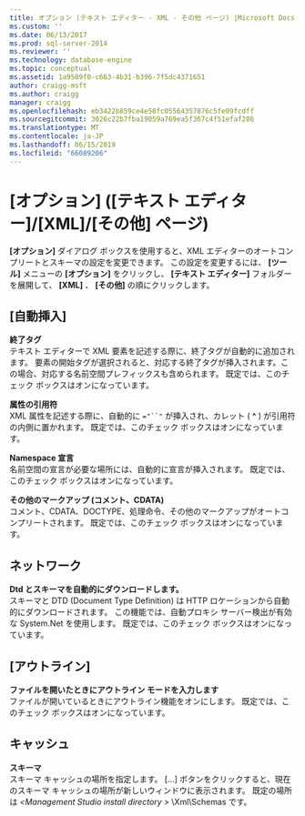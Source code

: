 ```yaml
---
title: オプション (テキスト エディター - XML - その他 ページ) |Microsoft Docs
ms.custom: ''
ms.date: 06/13/2017
ms.prod: sql-server-2014
ms.reviewer: ''
ms.technology: database-engine
ms.topic: conceptual
ms.assetid: 1a9509f0-c663-4b31-b396-7f5dc4371651
author: craigg-msft
ms.author: craigg
manager: craigg
ms.openlocfilehash: eb3422b859ce4e58fc05564357876c5fe09fcdff
ms.sourcegitcommit: 3026c22b7fba19059a769ea5f367c4f51efaf286
ms.translationtype: MT
ms.contentlocale: ja-JP
ms.lasthandoff: 06/15/2019
ms.locfileid: "66089206"
---
```

# <a name="options-text-editor---xml---miscellaneous-page"></a>[オプション] ([テキスト エディター]/[XML]/[その他] ページ)

**[オプション]** ダイアログ ボックスを使用すると、XML エディターのオートコンプリートとスキーマの設定を変更できます。 この設定を変更するには、 **[ツール]** メニューの **[オプション]** をクリックし、 **[テキスト エディター]** フォルダーを展開して、 **[XML]** 、 **[その他]** の順にクリックします。  
  
## <a name="auto-insert"></a>[自動挿入]  
 **終了タグ**  
 テキスト エディターで XML 要素を記述する際に、終了タグが自動的に追加されます。 要素の開始タグが選択されると、対応する終了タグが挿入されます。この場合、対応する名前空間プレフィックスも含められます。 既定では、このチェック ボックスはオンになっています。  
  
 **属性の引用符**  
 XML 属性を記述する際に、自動的に `="``"` が挿入され、カレット ( **^** ) が引用符の内側に置かれます。 既定では、このチェック ボックスはオンになっています。  
  
 **Namespace 宣言**  
 名前空間の宣言が必要な場所には、自動的に宣言が挿入されます。 既定では、このチェック ボックスはオンになっています。  
  
 **その他のマークアップ (コメント、CDATA)**  
 コメント、CDATA、DOCTYPE、処理命令、その他のマークアップがオートコンプリートされます。 既定では、このチェック ボックスはオンになっています。  
  
## <a name="network"></a>ネットワーク  
 **Dtd とスキーマを自動的にダウンロードします。**  
 スキーマと DTD (Document Type Definition) は HTTP ロケーションから自動的にダウンロードされます。 この機能では、自動プロキシ サーバー検出が有効な System.Net を使用します。 既定では、このチェック ボックスはオンになっています。  
  
## <a name="outlining"></a>[アウトライン]  
 **ファイルを開いたときにアウトライン モードを入力します**  
 ファイルが開いているときにアウトライン機能をオンにします。 既定では、このチェック ボックスはオンになっています。  
  
## <a name="caching"></a>キャッシュ  
 **スキーマ**  
 スキーマ キャッシュの場所を指定します。 [...] ボタンをクリックすると、現在のスキーマ キャッシュの場所が新しいウィンドウに表示されます。 既定の場所は *\<Management Studio install directory >* \Xml\Schemas です。  
